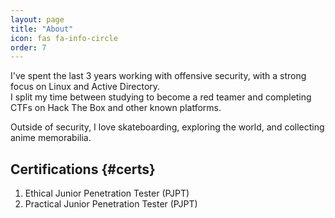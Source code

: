 ```yaml
---
layout: page
title: "About"
icon: fas fa-info-circle
order: 7
---
```


I've spent the last 3 years working with offensive security, with a strong focus on Linux and Active Directory.  
I split my time between studying to become a red teamer and completing CTFs on Hack The Box and other known platforms.

Outside of security, I love skateboarding, exploring the world, and collecting anime memorabilia.

## Certifications {#certs}

1. Ethical Junior Penetration Tester (PJPT)  
2. Practical Junior Penetration Tester (PJPT)
